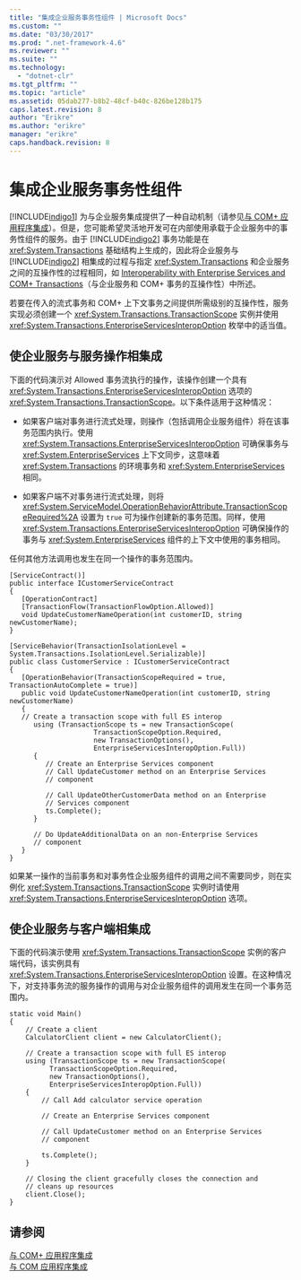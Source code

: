 ```yaml
---
title: "集成企业服务事务性组件 | Microsoft Docs"
ms.custom: ""
ms.date: "03/30/2017"
ms.prod: ".net-framework-4.6"
ms.reviewer: ""
ms.suite: ""
ms.technology: 
  - "dotnet-clr"
ms.tgt_pltfrm: ""
ms.topic: "article"
ms.assetid: 05dab277-b8b2-48cf-b40c-826be128b175
caps.latest.revision: 8
author: "Erikre"
ms.author: "erikre"
manager: "erikre"
caps.handback.revision: 8
---
```

# 集成企业服务事务性组件
[!INCLUDE[indigo1](../../../../includes/indigo1-md.md)] 为与企业服务集成提供了一种自动机制（请参见[与 COM\+ 应用程序集成](../../../../docs/framework/wcf/feature-details/integrating-with-com-plus-applications.md)）。但是，您可能希望灵活地开发可在内部使用承载于企业服务中的事务性组件的服务。由于 [!INCLUDE[indigo2](../../../../includes/indigo2-md.md)] 事务功能是在 <xref:System.Transactions> 基础结构上生成的，因此将企业服务与 [!INCLUDE[indigo2](../../../../includes/indigo2-md.md)] 相集成的过程与指定 <xref:System.Transactions> 和企业服务之间的互操作性的过程相同，如 [Interoperability with Enterprise Services and COM\+ Transactions](http://go.microsoft.com/fwlink/?LinkId=94949)（与企业服务和 COM\+ 事务的互操作性）中所述。  
  
 若要在传入的流式事务和 COM\+ 上下文事务之间提供所需级别的互操作性，服务实现必须创建一个 <xref:System.Transactions.TransactionScope> 实例并使用 <xref:System.Transactions.EnterpriseServicesInteropOption> 枚举中的适当值。  
  
## 使企业服务与服务操作相集成  
 下面的代码演示对 Allowed 事务流执行的操作，该操作创建一个具有 <xref:System.Transactions.EnterpriseServicesInteropOption> 选项的 <xref:System.Transactions.TransactionScope>。以下条件适用于这种情况：  
  
-   如果客户端对事务进行流式处理，则操作（包括调用企业服务组件）将在该事务范围内执行。使用 <xref:System.Transactions.EnterpriseServicesInteropOption> 可确保事务与 <xref:System.EnterpriseServices> 上下文同步，这意味着 <xref:System.Transactions> 的环境事务和 <xref:System.EnterpriseServices> 相同。  
  
-   如果客户端不对事务进行流式处理，则将 <xref:System.ServiceModel.OperationBehaviorAttribute.TransactionScopeRequired%2A> 设置为 `true` 可为操作创建新的事务范围。同样，使用 <xref:System.Transactions.EnterpriseServicesInteropOption> 可确保操作的事务与 <xref:System.EnterpriseServices> 组件的上下文中使用的事务相同。  
  
 任何其他方法调用也发生在同一个操作的事务范围内。  
  
```  
[ServiceContract()]  
public interface ICustomerServiceContract  
{  
   [OperationContract]  
   [TransactionFlow(TransactionFlowOption.Allowed)]  
   void UpdateCustomerNameOperation(int customerID, string newCustomerName);  
}  
  
[ServiceBehavior(TransactionIsolationLevel = System.Transactions.IsolationLevel.Serializable)]  
public class CustomerService : ICustomerServiceContract  
{  
   [OperationBehavior(TransactionScopeRequired = true, TransactionAutoComplete = true)]  
   public void UpdateCustomerNameOperation(int customerID, string newCustomerName)  
   {  
   // Create a transaction scope with full ES interop  
      using (TransactionScope ts = new TransactionScope(  
                     TransactionScopeOption.Required,  
                     new TransactionOptions(),  
                     EnterpriseServicesInteropOption.Full))  
      {  
         // Create an Enterprise Services component  
         // Call UpdateCustomer method on an Enterprise Services   
         // component   
  
         // Call UpdateOtherCustomerData method on an Enterprise   
         // Services component   
         ts.Complete();  
      }  
  
      // Do UpdateAdditionalData on an non-Enterprise Services  
      // component  
   }  
}  
```  
  
 如果某一操作的当前事务和对事务性企业服务组件的调用之间不需要同步，则在实例化 <xref:System.Transactions.TransactionScope> 实例时请使用 <xref:System.Transactions.EnterpriseServicesInteropOption> 选项。  
  
## 使企业服务与客户端相集成  
 下面的代码演示使用 <xref:System.Transactions.TransactionScope> 实例的客户端代码，该实例具有 <xref:System.Transactions.EnterpriseServicesInteropOption> 设置。在这种情况下，对支持事务流的服务操作的调用与对企业服务组件的调用发生在同一个事务范围内。  
  
```  
static void Main()  
{  
    // Create a client  
    CalculatorClient client = new CalculatorClient();  
  
    // Create a transaction scope with full ES interop  
    using (TransactionScope ts = new TransactionScope(  
          TransactionScopeOption.Required,  
          new TransactionOptions(),  
          EnterpriseServicesInteropOption.Full))  
    {  
        // Call Add calculator service operation  
  
        // Create an Enterprise Services component  
  
        // Call UpdateCustomer method on an Enterprise Services   
        // component   
  
        ts.Complete();  
    }  
  
    // Closing the client gracefully closes the connection and   
    // cleans up resources  
    client.Close();  
}  
```  
  
## 请参阅  
 [与 COM\+ 应用程序集成](../../../../docs/framework/wcf/feature-details/integrating-with-com-plus-applications.md)   
 [与 COM 应用程序集成](../../../../docs/framework/wcf/feature-details/integrating-with-com-applications.md)